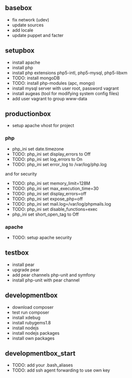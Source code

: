 ## basebox

* fix network (udev)
* update sources
* add locale
* update puppet and facter

## setupbox

* install apache
* install php
* install php extensions php5-intl, php5-mysql, php5-libxm
* TODO: install mongoDB
* TODO: install php-modules (apc, mongo)
* install mysql server with user root, password vagrant
* install augeas (tool for modifying system config files)
* add user vagrant to group www-data


## productionbox

* setup apache vhost for project

### php

* php_ini set date.timezone
* TODO: php_ini set display_errors to Off
* TODO: php_ini set log_errors to On
* TODO: php_ini set error_log to /var/log/php.log

and for security

* TODO: php_ini set memory_limit=128M
* TODO: php_ini set max_execution_time=30
* TODO: php_ini set display_errors=off
* TODO: php_ini set expose_php=off
* TODO: php_ini set mail.log=/var/log/phpmails.log
* TODO: php_ini set disable_functions=exec
* php_ini set short_open_tag to Off

### apache

* TODO: setup apache security

## testbox

* install pear
* upgrade pear
* add pear channels php-unit and symfony
* install php-unit with pear channel

## developmentbox

* download composer
* test run composer
* install xdebug
* install rubygems1.8
* install nodejs
* install nodejs packages
* install own packages

## developmentbox_start

* TODO: add your .bash_aliases
* TODO: add ssh agent forwarding to use own key